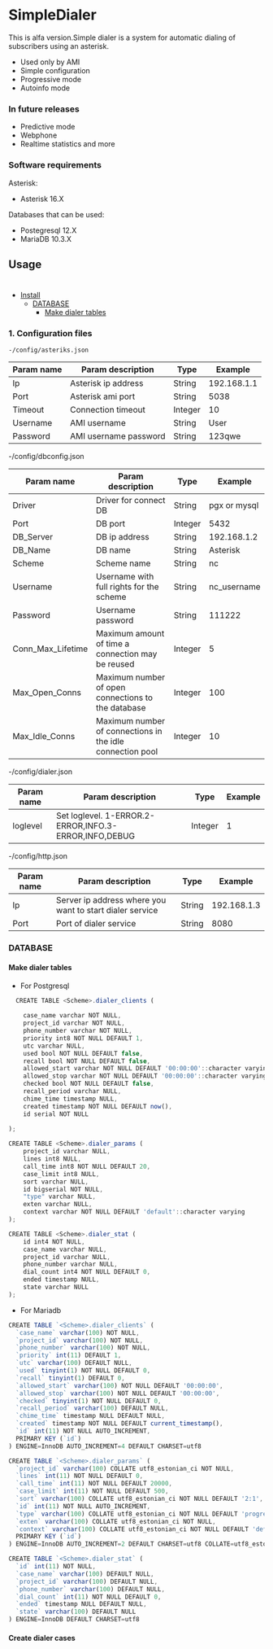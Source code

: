# SimpleDialer
This is alfa version.Simple dialer is a system for automatic dialing of subscribers using an asterisk.
- Used only by AMI
- Simple configuration
- Progressive mode
- Autoinfo mode

### In future releases
- Predictive mode
- Webphone 
- Realtime statistics and more

### Software requirements

Asterisk:
  - Asterisk 16.X

Databases that can be used:
 - Postegresql 12.X
 - MariaDB 10.3.X

## Usage

#

  - [Install](#install)
    - [DATABASE](#DATABASE)
      - [Make dialer tables](#Make-dialer-tables)
	



 ### 1. Configuration files
    -/config/asteriks.json

| Param name              | Param description             | Type    | Example     |
| ----------------------- | ----------------------- | --------| --------    |
| Ip                      | Asterisk ip address     | String  | 192.168.1.1 | 
| Port                    | Asterisk ami port       | String  | 5038        |
| Timeout                 | Connection timeout      | Integer | 10          |        
| Username                | AMI username            | String  | User        |   
| Password                | AMI username password   | String  | 123qwe      |  
  
   -/config/dbconfig.json 
   
| Param name              | Param description                                                         | Type    | Example     |
| ----------------------- | ------------------------------------------------------------------- | --------| ----------- |
| Driver                  | Driver for connect DB                                               | String  | pgx or mysql| 
| Port                    | DB port                                                             | Integer | 5432        |
| DB_Server               | DB ip address                                                       | String  | 192.168.1.2 |        
| DB_Name                 | DB name                                                             | String  | Asterisk    |   
| Scheme                  | Scheme name                                                         | String  | nc          |
| Username                | Username with full  rights for the scheme                           | String  | nc_username |
| Password                | Username password                                                   | String  | 111222      |
| Conn_Max_Lifetime       | Maximum amount of time a connection may be reused                   | Integer | 5           | 
| Max_Open_Conns          | Maximum number of open connections to the database                 | Integer | 100         |
| Max_Idle_Conns          | Maximum number of connections in the idle connection pool           | Integer | 10          |

 -/config/dialer.json
 
| Param name              | Param description                                    | Type     | Example |
| ----------------------- | ---------------------------------------------------- | -------- |-------- |
| loglevel                | Set loglevel. 1-ERROR.2-ERROR,INFO.3-ERROR,INFO,DEBUG | Integer  | 1       | 
  
  -/config/http.json 

| Param name              | Param description                                    | Type     | Example |
| ----------------------- | ---------------------------------------------------- | -------- |-------- |
| Ip                      | Server ip address where you want to start dialer service| String  | 192.168.1.3|
| Port                    | Port of dialer service                               | String  | 8080     |


### DATABASE

#### Make dialer tables

* For Postgresql
   
```typescript
  CREATE TABLE <Scheme>.dialer_clients (
  
	case_name varchar NOT NULL,
	project_id varchar NOT NULL,
	phone_number varchar NOT NULL,
	priority int8 NOT NULL DEFAULT 1,
	utc varchar NULL,
	used bool NOT NULL DEFAULT false,
	recall bool NOT NULL DEFAULT false,
	allowed_start varchar NOT NULL DEFAULT '00:00:00'::character varying,
	allowed_stop varchar NOT NULL DEFAULT '00:00:00'::character varying,
	checked bool NOT NULL DEFAULT false,
	recall_period varchar NULL,
	chime_time timestamp NULL,
	created timestamp NOT NULL DEFAULT now(),
	id serial NOT NULL
  
);
```
```typescript
CREATE TABLE <Scheme>.dialer_params (
	project_id varchar NULL,
	lines int8 NULL,
	call_time int8 NOT NULL DEFAULT 20,
	case_limit int8 NULL,
	sort varchar NULL,
	id bigserial NOT NULL,
	"type" varchar NULL,
	exten varchar NULL,
	context varchar NOT NULL DEFAULT 'default'::character varying
);
```

```typescript
CREATE TABLE <Scheme>.dialer_stat (
	id int4 NOT NULL,
	case_name varchar NULL,
	project_id varchar NULL,
	phone_number varchar NULL,
	dial_count int4 NOT NULL DEFAULT 0,
	ended timestamp NULL,
	state varchar NULL
);
```
* For Mariadb

```typescript
CREATE TABLE `<Scheme>.dialer_clients` (
  `case_name` varchar(100) NOT NULL,
  `project_id` varchar(100) NOT NULL,
  `phone_number` varchar(100) NOT NULL,
  `priority` int(11) DEFAULT 1,
  `utc` varchar(100) DEFAULT NULL,
  `used` tinyint(1) NOT NULL DEFAULT 0,
  `recall` tinyint(1) DEFAULT 0,
  `allowed_start` varchar(100) NOT NULL DEFAULT '00:00:00',
  `allowed_stop` varchar(100) NOT NULL DEFAULT '00:00:00',
  `checked` tinyint(1) NOT NULL DEFAULT 0,
  `recall_period` varchar(100) DEFAULT NULL,
  `chime_time` timestamp NULL DEFAULT NULL,
  `created` timestamp NOT NULL DEFAULT current_timestamp(),
  `id` int(11) NOT NULL AUTO_INCREMENT,
  PRIMARY KEY (`id`)
) ENGINE=InnoDB AUTO_INCREMENT=4 DEFAULT CHARSET=utf8
```

```typescript
CREATE TABLE `<Scheme>.dialer_params` (
  `project_id` varchar(100) COLLATE utf8_estonian_ci NOT NULL,
  `lines` int(11) NOT NULL DEFAULT 0,
  `call_time` int(11) NOT NULL DEFAULT 20000,
  `case_limit` int(11) NOT NULL DEFAULT 500,
  `sort` varchar(100) COLLATE utf8_estonian_ci NOT NULL DEFAULT '2:1',
  `id` int(11) NOT NULL AUTO_INCREMENT,
  `type` varchar(100) COLLATE utf8_estonian_ci NOT NULL DEFAULT 'progressive',
  `exten` varchar(100) COLLATE utf8_estonian_ci NOT NULL,
  `context` varchar(100) COLLATE utf8_estonian_ci NOT NULL DEFAULT 'default',
  PRIMARY KEY (`id`)
) ENGINE=InnoDB AUTO_INCREMENT=2 DEFAULT CHARSET=utf8 COLLATE=utf8_estonian_ci
```

```typescript
CREATE TABLE `<Scheme>.dialer_stat` (
  `id` int(11) NOT NULL,
  `case_name` varchar(100) DEFAULT NULL,
  `project_id` varchar(100) DEFAULT NULL,
  `phone_number` varchar(100) DEFAULT NULL,
  `dial_count` int(11) NOT NULL DEFAULT 0,
  `ended` timestamp NULL DEFAULT NULL,
  `state` varchar(100) DEFAULT NULL
) ENGINE=InnoDB DEFAULT CHARSET=utf8
```

#### Create dialer cases

